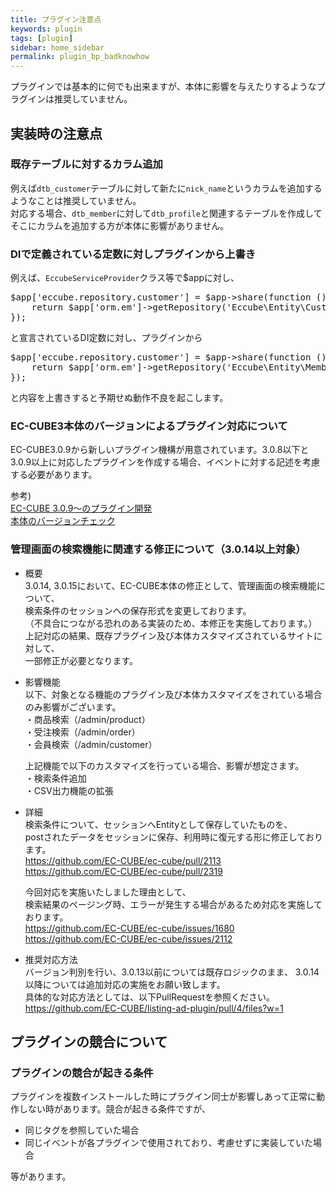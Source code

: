 ```yaml
---
title: プラグイン注意点
keywords: plugin 
tags: [plugin]
sidebar: home_sidebar
permalink: plugin_bp_badknowhow
---
```


プラグインでは基本的に何でも出来ますが、本体に影響を与えたりするようなプラグインは推奨していません。

## 実装時の注意点

### 既存テーブルに対するカラム追加
例えば`dtb_customer`テーブルに対して新たに`nick_name`というカラムを追加するようなことは推奨していません。  
対応する場合、`dtb_member`に対して`dtb_profile`と関連するテーブルを作成してそこにカラムを追加する方が本体に影響がありません。

### DIで定義されている定数に対しプラグインから上書き
例えば、`EccubeServiceProvider`クラス等で$appに対し、

<pre>
$app['eccube.repository.customer'] = $app->share(function () use ($app) {
    return $app['orm.em']->getRepository('Eccube\Entity\Customer');
});</pre>
と宣言されているDI定数に対し、プラグインから

<pre>
$app['eccube.repository.customer'] = $app->share(function () use ($app) {
    return $app['orm.em']->getRepository('Eccube\Entity\Member');
});</pre>
と内容を上書きすると予期せぬ動作不良を起こします。

### EC-CUBE3本体のバージョンによるプラグイン対応について
EC-CUBE3.0.9から新しいプラグイン機構が用意されています。3.0.8以下と3.0.9以上に対応したプラグインを作成する場合、イベントに対する記述を考慮する必要があります。

参考)  
[EC-CUBE 3.0.9～のプラグイン開発](plugin_tutorial#ec-cube-309)  
[本体のバージョンチェック](plugin_bp_event#section-2)


### 管理画面の検索機能に関連する修正について（3.0.14以上対象）  

- 概要  
3.0.14, 3.0.15において、EC-CUBE本体の修正として、管理画面の検索機能について、  
検索条件のセッションへの保存形式を変更しております。  
（不具合につながる恐れのある実装のため、本修正を実施しております。）  
上記対応の結果、既存プラグイン及び本体カスタマイズされているサイトに対して、  
一部修正が必要となります。

- 影響機能  
以下、対象となる機能のプラグイン及び本体カスタマイズをされている場合のみ影響がございます。  
・商品検索（/admin/product）  
・受注検索（/admin/order）  
・会員検索（/admin/customer）

  上記機能で以下のカスタマイズを行っている場合、影響が想定さます。  
・検索条件追加  
・CSV出力機能の拡張  

- 詳細  
検索条件について、セッションへEntityとして保存していたものを、  
postされたデータをセッションに保存、利用時に復元する形に修正しております。  
https://github.com/EC-CUBE/ec-cube/pull/2113  
https://github.com/EC-CUBE/ec-cube/pull/2319  

  今回対応を実施いたしました理由として、  
検索結果のページング時、エラーが発生する場合があるため対応を実施しております。  
https://github.com/EC-CUBE/ec-cube/issues/1680  
https://github.com/EC-CUBE/ec-cube/issues/2112  

- 推奨対応方法  
バージョン判別を行い、3.0.13以前については既存ロジックのまま、
3.0.14以降については追加対応の実施をお願い致します。  
具体的な対応方法としては、以下PullRequestを参照ください。  
https://github.com/EC-CUBE/listing-ad-plugin/pull/4/files?w=1  

## プラグインの競合について

### プラグインの競合が起きる条件
プラグインを複数インストールした時にプラグイン同士が影響しあって正常に動作しない時があります。競合が起きる条件ですが、

- 同じタグを参照していた場合
- 同じイベントが各プラグインで使用されており、考慮せずに実装していた場合

等があります。






